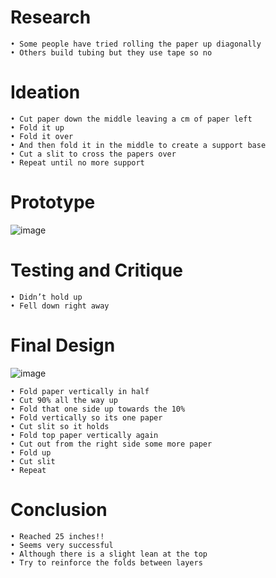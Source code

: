 # Research
	• Some people have tried rolling the paper up diagonally
	• Others build tubing but they use tape so no
# Ideation
	• Cut paper down the middle leaving a cm of paper left
	• Fold it up
	• Fold it over
	• And then fold it in the middle to create a support base
	• Cut a slit to cross the papers over
	• Repeat until no more support
# Prototype

![image](https://github.com/StAndrewsCollege/2324-tej3m-5-e-0-sprint0-kungfumaster731/assets/53826472/7cd121f9-159b-44d3-a3d6-7de11b1943a4)

# Testing and Critique
	• Didn’t hold up
	• Fell down right away
	
# Final Design

![image](https://github.com/StAndrewsCollege/2324-tej3m-5-e-0-sprint0-kungfumaster731/assets/53826472/a57475ae-0f7b-447c-bf06-e6f1777f6331)

	• Fold paper vertically in half
	• Cut 90% all the way up
	• Fold that one side up towards the 10%
	• Fold vertically so its one paper
	• Cut slit so it holds
	• Fold top paper vertically again
	• Cut out from the right side some more paper
	• Fold up
	• Cut slit
	• Repeat
# Conclusion
	• Reached 25 inches!!
	• Seems very successful
	• Although there is a slight lean at the top
	• Try to reinforce the folds between layers
